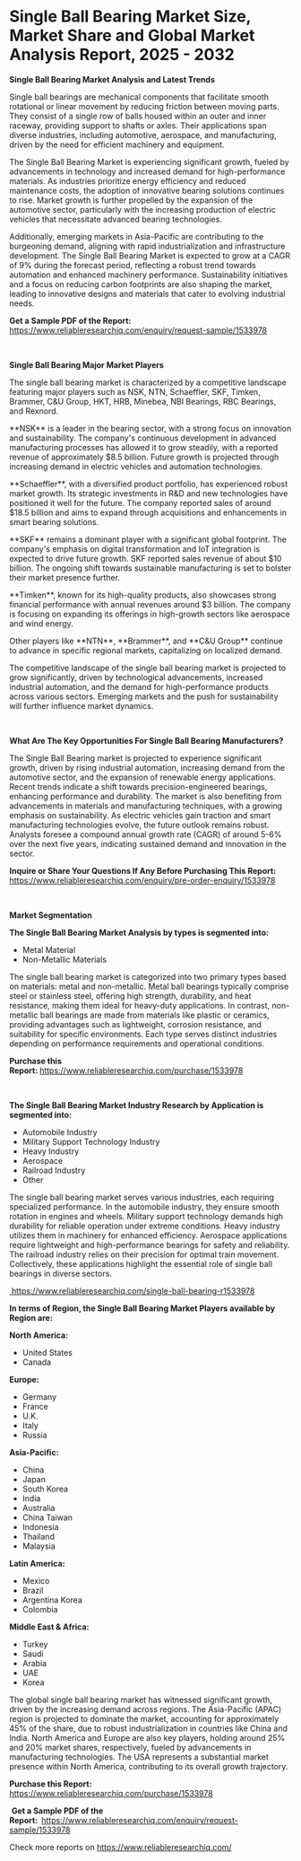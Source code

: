 <p><h1>Single Ball Bearing Market Size, Market Share and Global Market Analysis Report, 2025 - 2032</h1></p><p><strong>Single Ball Bearing Market Analysis and Latest Trends</strong></p>
<p><p>Single ball bearings are mechanical components that facilitate smooth rotational or linear movement by reducing friction between moving parts. They consist of a single row of balls housed within an outer and inner raceway, providing support to shafts or axles. Their applications span diverse industries, including automotive, aerospace, and manufacturing, driven by the need for efficient machinery and equipment.</p><p>The Single Ball Bearing Market is experiencing significant growth, fueled by advancements in technology and increased demand for high-performance materials. As industries prioritize energy efficiency and reduced maintenance costs, the adoption of innovative bearing solutions continues to rise. Market growth is further propelled by the expansion of the automotive sector, particularly with the increasing production of electric vehicles that necessitate advanced bearing technologies.</p><p>Additionally, emerging markets in Asia-Pacific are contributing to the burgeoning demand, aligning with rapid industrialization and infrastructure development. The Single Ball Bearing Market is expected to grow at a CAGR of 9% during the forecast period, reflecting a robust trend towards automation and enhanced machinery performance. Sustainability initiatives and a focus on reducing carbon footprints are also shaping the market, leading to innovative designs and materials that cater to evolving industrial needs.</p></p>
<p><strong>Get a Sample PDF of the Report:&nbsp;</strong> <a href="https://www.reliableresearchiq.com/enquiry/request-sample/1533978?utm_campaign=1141&utm_medium=2&utm_source=Github&utm_content=ia&utm_term=17022025&utm_id=single-ball-bearing">https://www.reliableresearchiq.com/enquiry/request-sample/1533978</a></p>
<p>&nbsp;</p>
<p><strong>Single Ball Bearing Major Market Players</strong></p>
<p><p>The single ball bearing market is characterized by a competitive landscape featuring major players such as NSK, NTN, Schaeffler, SKF, Timken, Brammer, C&U Group, HKT, HRB, Minebea, NBI Bearings, RBC Bearings, and Rexnord. </p><p>**NSK** is a leader in the bearing sector, with a strong focus on innovation and sustainability. The company's continuous development in advanced manufacturing processes has allowed it to grow steadily, with a reported revenue of approximately $8.5 billion. Future growth is projected through increasing demand in electric vehicles and automation technologies.</p><p>**Schaeffler**, with a diversified product portfolio, has experienced robust market growth. Its strategic investments in R&D and new technologies have positioned it well for the future. The company reported sales of around $18.5 billion and aims to expand through acquisitions and enhancements in smart bearing solutions.</p><p>**SKF** remains a dominant player with a significant global footprint. The company's emphasis on digital transformation and IoT integration is expected to drive future growth. SKF reported sales revenue of about $10 billion. The ongoing shift towards sustainable manufacturing is set to bolster their market presence further.</p><p>**Timken**, known for its high-quality products, also showcases strong financial performance with annual revenues around $3 billion. The company is focusing on expanding its offerings in high-growth sectors like aerospace and wind energy.</p><p>Other players like **NTN**, **Brammer**, and **C&U Group** continue to advance in specific regional markets, capitalizing on localized demand.</p><p>The competitive landscape of the single ball bearing market is projected to grow significantly, driven by technological advancements, increased industrial automation, and the demand for high-performance products across various sectors. Emerging markets and the push for sustainability will further influence market dynamics.</p></p>
<p>&nbsp;</p>
<p><strong>What Are The Key Opportunities For Single Ball Bearing Manufacturers?</strong></p>
<p><p>The Single Ball Bearing market is projected to experience significant growth, driven by rising industrial automation, increasing demand from the automotive sector, and the expansion of renewable energy applications. Recent trends indicate a shift towards precision-engineered bearings, enhancing performance and durability. The market is also benefiting from advancements in materials and manufacturing techniques, with a growing emphasis on sustainability. As electric vehicles gain traction and smart manufacturing technologies evolve, the future outlook remains robust. Analysts foresee a compound annual growth rate (CAGR) of around 5-6% over the next five years, indicating sustained demand and innovation in the sector.</p></p>
<p><strong>Inquire or Share Your Questions If Any Before Purchasing This Report:</strong> <a href="https://www.reliableresearchiq.com/enquiry/pre-order-enquiry/1533978?utm_campaign=1141&utm_medium=2&utm_source=Github&utm_content=ia&utm_term=17022025&utm_id=single-ball-bearing">https://www.reliableresearchiq.com/enquiry/pre-order-enquiry/1533978</a></p>
<p>&nbsp;</p>
<p><strong>Market Segmentation</strong></p>
<p><strong>The Single Ball Bearing Market Analysis by types is segmented into:</strong></p>
<p><ul><li>Metal Material</li><li>Non-Metallic Materials</li></ul></p>
<p><p>The single ball bearing market is categorized into two primary types based on materials: metal and non-metallic. Metal ball bearings typically comprise steel or stainless steel, offering high strength, durability, and heat resistance, making them ideal for heavy-duty applications. In contrast, non-metallic ball bearings are made from materials like plastic or ceramics, providing advantages such as lightweight, corrosion resistance, and suitability for specific environments. Each type serves distinct industries depending on performance requirements and operational conditions.</p></p>
<p><strong>Purchase this Report:&nbsp;</strong><a href="https://www.reliableresearchiq.com/purchase/1533978?utm_campaign=1141&utm_medium=2&utm_source=Github&utm_content=ia&utm_term=17022025&utm_id=single-ball-bearing">https://www.reliableresearchiq.com/purchase/1533978</a></p>
<p>&nbsp;</p>
<p><strong>The Single Ball Bearing Market Industry Research by Application is segmented into:</strong></p>
<p><ul><li>Automobile Industry</li><li>Military Support Technology Industry</li><li>Heavy Industry</li><li>Aerospace</li><li>Railroad Industry</li><li>Other</li></ul></p>
<p><p>The single ball bearing market serves various industries, each requiring specialized performance. In the automobile industry, they ensure smooth rotation in engines and wheels. Military support technology demands high durability for reliable operation under extreme conditions. Heavy industry utilizes them in machinery for enhanced efficiency. Aerospace applications require lightweight and high-performance bearings for safety and reliability. The railroad industry relies on their precision for optimal train movement. Collectively, these applications highlight the essential role of single ball bearings in diverse sectors.</p></p>
<p><a href="https://www.reliableresearchiq.com/single-ball-bearing-r1533978?utm_campaign=1141&utm_medium=2&utm_source=Github&utm_content=ia&utm_term=17022025&utm_id=single-ball-bearing">&nbsp;https://www.reliableresearchiq.com/single-ball-bearing-r1533978</a></p>
<p><strong>In terms of Region, the Single Ball Bearing Market Players available by Region are:</strong></p>
<p>
    <p> <strong> North America: </strong>
        <ul>
            <li>United States</li>
            <li>Canada</li>
        </ul>
        </p> 
    <p> <strong> Europe: </strong>
        <ul>
            <li>Germany</li>
            <li>France</li>
            <li>U.K.</li>
            <li>Italy</li>
            <li>Russia</li>
        </ul>
        </p> 
    <p> <strong> Asia-Pacific: </strong>
        <ul>
            <li>China</li>
            <li>Japan</li>
            <li>South Korea</li>
            <li>India</li>
            <li>Australia</li>
            <li>China Taiwan</li>
            <li>Indonesia</li>
            <li>Thailand</li>
            <li>Malaysia</li>
        </ul>
        </p> 
    <p> <strong> Latin America: </strong>
        <ul>
            <li>Mexico</li>
            <li>Brazil</li>
            <li>Argentina Korea</li>
            <li>Colombia</li>
        </ul>
        </p> 
    <p> <strong> Middle East & Africa: </strong>
        <ul>
            <li>Turkey</li>
            <li>Saudi</li>
            <li>Arabia</li>
            <li>UAE</li>
            <li>Korea</li>
        </ul>
    </p>
    </p>
<p><p>The global single ball bearing market has witnessed significant growth, driven by the increasing demand across regions. The Asia-Pacific (APAC) region is projected to dominate the market, accounting for approximately 45% of the share, due to robust industrialization in countries like China and India. North America and Europe are also key players, holding around 25% and 20% market shares, respectively, fueled by advancements in manufacturing technologies. The USA represents a substantial market presence within North America, contributing to its overall growth trajectory.</p></p>
<p><strong>Purchase this Report: </strong><a href="https://www.reliableresearchiq.com/purchase/1533978?utm_campaign=1141&utm_medium=2&utm_source=Github&utm_content=ia&utm_term=17022025&utm_id=single-ball-bearing">https://www.reliableresearchiq.com/purchase/1533978</a></p>
<p>&nbsp;<strong>Get a Sample PDF of the Report:&nbsp;&nbsp;</strong><a href="https://www.reliableresearchiq.com/enquiry/request-sample/1533978?utm_campaign=1141&utm_medium=2&utm_source=Github&utm_content=ia&utm_term=17022025&utm_id=single-ball-bearing">https://www.reliableresearchiq.com/enquiry/request-sample/1533978</a></p>
<p><strong></strong></p>
<p>Check more reports on <a href="https://www.reliableresearchiq.com/?utm_campaign=1141&utm_medium=2&utm_source=Github&utm_content=ia&utm_term=17022025&utm_id=single-ball-bearing">https://www.reliableresearchiq.com/</a></p>